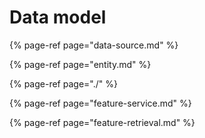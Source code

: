 # Data model

{% page-ref page="data-source.md" %}

{% page-ref page="entity.md" %}

{% page-ref page="./" %}

{% page-ref page="feature-service.md" %}

{% page-ref page="feature-retrieval.md" %}



